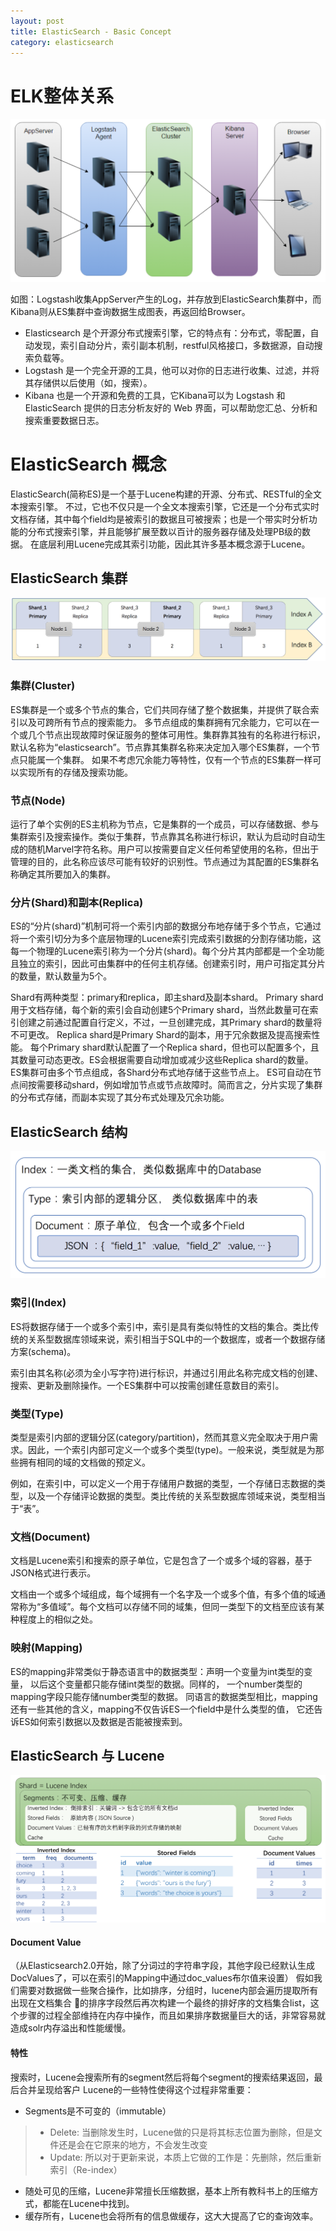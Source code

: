 ```yaml
---
layout: post
title: ElasticSearch - Basic Concept
category: elasticsearch
---
```


# ELK整体关系
![elk](https://github.com/1OOOO/1OOOO.github.io/raw/master/assets/image/es-1.png)

如图：Logstash收集AppServer产生的Log，并存放到ElasticSearch集群中，而Kibana则从ES集群中查询数据生成图表，再返回给Browser。
* Elasticsearch 是个开源分布式搜索引擎，它的特点有：分布式，零配置，自动发现，索引自动分片，索引副本机制，restful风格接口，多数据源，自动搜索负载等。
* Logstash 是一个完全开源的工具，他可以对你的日志进行收集、过滤，并将其存储供以后使用（如，搜索）。
* Kibana 也是一个开源和免费的工具，它Kibana可以为 Logstash 和 ElasticSearch 提供的日志分析友好的 Web 界面，可以帮助您汇总、分析和搜索重要数据日志。

# ElasticSearch 概念
ElasticSearch(简称ES)是一个基于Lucene构建的开源、分布式、RESTful的全文本搜索引擎。
不过，它也不仅只是一个全文本搜索引擎，它还是一个分布式实时文档存储，其中每个field均是被索引的数据且可被搜索；也是一个带实时分析功能的分布式搜索引擎，并且能够扩展至数以百计的服务器存储及处理PB级的数据。
在底层利用Lucene完成其索引功能，因此其许多基本概念源于Lucene。

## ElasticSearch 集群
![elk](https://github.com/1OOOO/1OOOO.github.io/raw/master/assets/image/es-cluster.png)

### 集群(Cluster)
ES集群是一个或多个节点的集合，它们共同存储了整个数据集，并提供了联合索引以及可跨所有节点的搜索能力。
多节点组成的集群拥有冗余能力，它可以在一个或几个节点出现故障时保证服务的整体可用性。集群靠其独有的名称进行标识，默认名称为“elasticsearch”。节点靠其集群名称来决定加入哪个ES集群，一个节点只能属一个集群。
如果不考虑冗余能力等特性，仅有一个节点的ES集群一样可以实现所有的存储及搜索功能。

### 节点(Node)
运行了单个实例的ES主机称为节点，它是集群的一个成员，可以存储数据、参与集群索引及搜索操作。类似于集群，节点靠其名称进行标识，默认为启动时自动生成的随机Marvel字符名称。用户可以按需要自定义任何希望使用的名称，但出于管理的目的，此名称应该尽可能有较好的识别性。节点通过为其配置的ES集群名称确定其所要加入的集群。

### 分片(Shard)和副本(Replica)
ES的“分片(shard)”机制可将一个索引内部的数据分布地存储于多个节点，它通过将一个索引切分为多个底层物理的Lucene索引完成索引数据的分割存储功能，这每一个物理的Lucene索引称为一个分片(shard)。每个分片其内部都是一个全功能且独立的索引，因此可由集群中的任何主机存储。创建索引时，用户可指定其分片的数量，默认数量为5个。

Shard有两种类型：primary和replica，即主shard及副本shard。
Primary shard用于文档存储，每个新的索引会自动创建5个Primary shard，当然此数量可在索引创建之前通过配置自行定义，不过，一旦创建完成，其Primary shard的数量将不可更改。
Replica shard是Primary Shard的副本，用于冗余数据及提高搜索性能。
每个Primary shard默认配置了一个Replica shard，但也可以配置多个，且其数量可动态更改。ES会根据需要自动增加或减少这些Replica shard的数量。
ES集群可由多个节点组成，各Shard分布式地存储于这些节点上。
ES可自动在节点间按需要移动shard，例如增加节点或节点故障时。简而言之，分片实现了集群的分布式存储，而副本实现了其分布式处理及冗余功能。


## ElasticSearch 结构
![elk](https://github.com/1OOOO/1OOOO.github.io/raw/master/assets/image/es-index.png)

### 索引(Index)
ES将数据存储于一个或多个索引中，索引是具有类似特性的文档的集合。类比传统的关系型数据库领域来说，索引相当于SQL中的一个数据库，或者一个数据存储方案(schema)。

索引由其名称(必须为全小写字符)进行标识，并通过引用此名称完成文档的创建、搜索、更新及删除操作。一个ES集群中可以按需创建任意数目的索引。

### 类型(Type)
类型是索引内部的逻辑分区(category/partition)，然而其意义完全取决于用户需求。因此，一个索引内部可定义一个或多个类型(type)。一般来说，类型就是为那些拥有相同的域的文档做的预定义。

例如，在索引中，可以定义一个用于存储用户数据的类型，一个存储日志数据的类型，以及一个存储评论数据的类型。类比传统的关系型数据库领域来说，类型相当于“表”。

### 文档(Document)
文档是Lucene索引和搜索的原子单位，它是包含了一个或多个域的容器，基于JSON格式进行表示。

文档由一个或多个域组成，每个域拥有一个名字及一个或多个值，有多个值的域通常称为“多值域”。每个文档可以存储不同的域集，但同一类型下的文档至应该有某种程度上的相似之处。

### 映射(Mapping)
ES的mapping非常类似于静态语言中的数据类型：声明一个变量为int类型的变量， 以后这个变量都只能存储int类型的数据。同样的， 一个number类型的mapping字段只能存储number类型的数据。
同语言的数据类型相比，mapping还有一些其他的含义，mapping不仅告诉ES一个field中是什么类型的值， 它还告诉ES如何索引数据以及数据是否能被搜索到。

## ElasticSearch 与 Lucene

![elk](https://github.com/1OOOO/1OOOO.github.io/raw/master/assets/image/es-index2.png)

#### Document Value
（从Elasticsearch2.0开始，除了分词过的字符串字段，其他字段已经默认生成DocValues了，可以在索引的Mapping中通过doc_values布尔值来设置）
假如我们需要对数据做一些聚合操作，比如排序，分组时，lucene内部会遍历提取所有出现在文档集合 的排序字段然后再次构建一个最终的排好序的文档集合list，这个步骤的过程全部维持在内存中操作，而且如果排序数据量巨大的话，非常容易就造成solr内存溢出和性能缓慢。

#### 特性
搜索时，Lucene会搜索所有的segment然后将每个segment的搜索结果返回，最后合并呈现给客户
Lucene的一些特性使得这个过程非常重要：
* Segments是不可变的（immutable）
> * Delete: 当删除发生时，Lucene做的只是将其标志位置为删除，但是文件还是会在它原来的地方，不会发生改变
> * Update: 所以对于更新来说，本质上它做的工作是：先删除，然后重新索引（Re-index）
* 随处可见的压缩，Lucene非常擅长压缩数据，基本上所有教科书上的压缩方式，都能在Lucene中找到。
* 缓存所有，Lucene也会将所有的信息做缓存，这大大提高了它的查询效率。

 